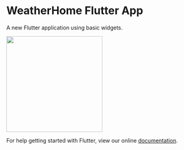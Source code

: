 # WeatherHome Flutter App
A new Flutter application using basic widgets.

<img src="https://github.com/PoojaB26/WeatherHome/blob/master/screenshot.png" width="250">

For help getting started with Flutter, view our online
[documentation](https://flutter.io/).
